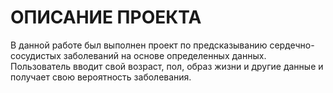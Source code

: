# **ОПИСАНИЕ ПРОЕКТА**

В данной работе был выполнен проект по предсказыванию сердечно-сосудистых заболеваний на основе определенных данных. Пользователь вводит свой возраст, пол, образ жизни и другие данные и получает свою вероятность заболевания.
